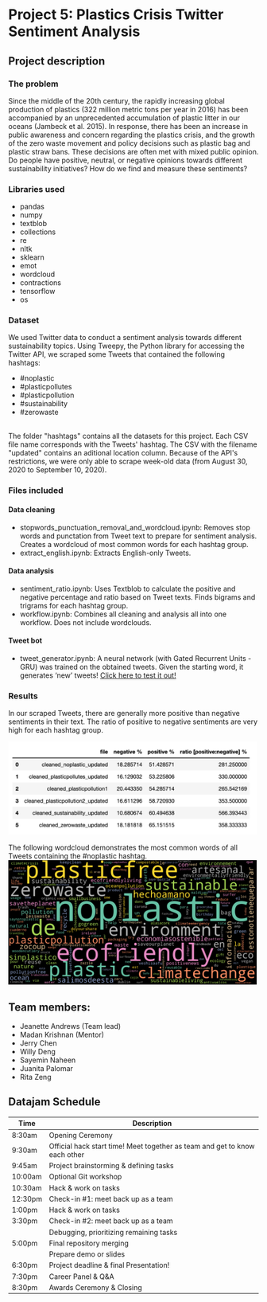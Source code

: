 # Project 5: Plastics Crisis Twitter Sentiment Analysis

## Project description

### The problem
Since the middle of the 20th century, the rapidly increasing global production of plastics (322 million metric tons per year in 2016) has been accompanied by an unprecedented accumulation of plastic litter in our oceans (Jambeck et al. 2015). In response, there has been an increase in public awareness and concern regarding the plastics crisis, and the growth of the zero waste movement and policy decisions such as plastic bag and plastic straw bans. These decisions are often met with mixed public opinion. Do people have positive, neutral, or negative opinions towards different sustainability initiatives? How do we find and measure these sentiments?

### Libraries used
- pandas
- numpy
- textblob
- collections
- re
- nltk
- sklearn
- emot
- wordcloud
- contractions
- tensorflow
- os

### Dataset
We used Twitter data to conduct a sentiment analysis towards different sustainability topics. Using Tweepy, the Python library for accessing the Twitter API, we scraped some Tweets that contained the following hashtags:
* #noplastic
* #plasticpollutes
* #plasticpollution
* #sustainability
* #zerowaste
<br />
The folder "hashtags" contains all the datasets for this project. Each CSV file name corresponds with the Tweets' hashtag. The CSV with the filename "updated" contains an aditional location column. Because of the API's restrictions, we were only able to scrape week-old data (from August 30, 2020 to September 10, 2020).

### Files included
#### Data cleaning
* stopwords_punctuation_removal_and_wordcloud.ipynb: Removes stop words and punctation from Tweet text to prepare for sentiment analysis. Creates a wordcloud of most common words for each hashtag group.
* extract_english.ipynb: Extracts English-only Tweets.

#### Data analysis
* sentiment_ratio.ipynb: Uses Textblob to calculate the positive and negative percentage and ratio based on Tweet texts. Finds bigrams and trigrams for each hashtag group.
* workflow.ipynb: Combines all cleaning and analysis all into one workflow. Does not include wordclouds. 

#### Tweet bot
* tweet_generator.ipynb: A neural network (with Gated Recurrent Units - GRU) was trained on the obtained tweets. Given the starting word, it generates ‘new’ tweets! [Click here to test it out!](http://ec2-3-238-29-44.compute-1.amazonaws.com/)


### Results

In our scraped Tweets, there are generally more positive than negative sentiments in their text. The ratio of positive to negative sentiments are very high for each hashtag group. 

<img src="https://github.com/Vancouver-Datajam/project_5/blob/master/images/sentiment_analysis_results.png" width="500"/>

The following wordcloud demonstrates the most common words of all Tweets containing the #noplastic hashtag.
<img src="https://github.com/Vancouver-Datajam/project_5/blob/master/images/noplastic_wordcloud.png" width="500"/>

## Team members:
* Jeanette Andrews (Team lead)
* Madan Krishnan (Mentor)
* Jerry Chen
* Willy Deng
* Sayemin Naheen
* Juanita Palomar
* Rita Zeng

## Datajam Schedule
| Time | Description |
| --- | --- |
| 8:30am | Opening Ceremony |
| 9:30am | Official hack start time! Meet together as team and get to know each other|
| 9:45am | Project brainstorming & defining tasks |
| 10:00am | Optional Git workshop|
| 10:30am | Hack & work on tasks |
| 12:30pm | Check-in #1: meet back up as a team |
| 1:00pm | Hack & work on tasks |
| 3:30pm | Check-in #2: meet back up as a team |
| | Debugging, prioritizing remaining tasks |
| 5:00pm | Final repository merging |
| | Prepare demo or slides |
| 6:30pm | Project deadline & final Presentation! |
| 7:30pm | Career Panel & Q&A |
| 8:30pm | Awards Ceremony & Closing |
